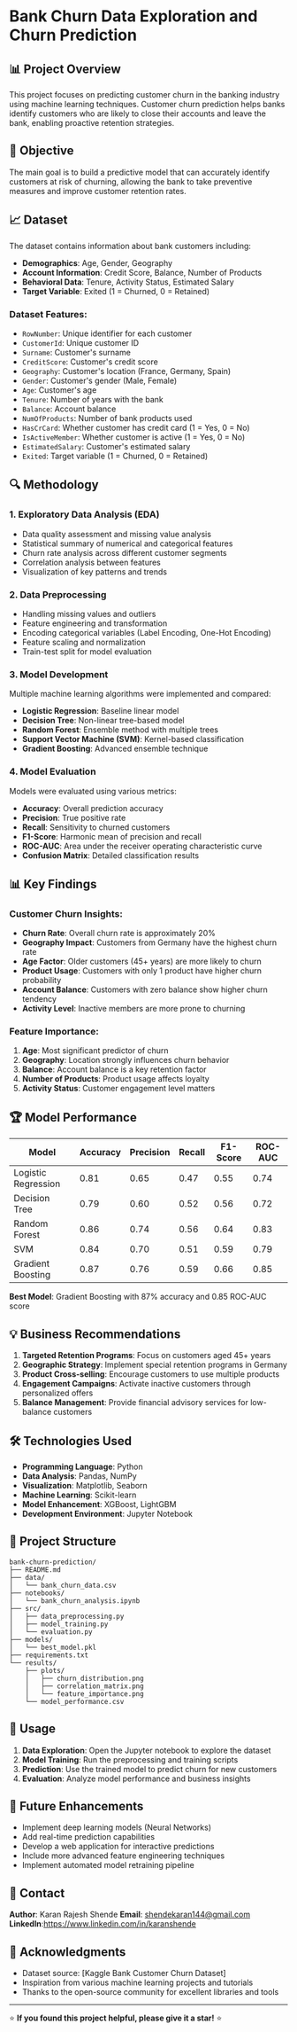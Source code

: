 
# Bank Churn Data Exploration and Churn Prediction

## 📊 Project Overview

This project focuses on predicting customer churn in the banking industry using machine learning techniques. Customer churn prediction helps banks identify customers who are likely to close their accounts and leave the bank, enabling proactive retention strategies.

## 🎯 Objective

The main goal is to build a predictive model that can accurately identify customers at risk of churning, allowing the bank to take preventive measures and improve customer retention rates.

## 📈 Dataset

The dataset contains information about bank customers including:
- **Demographics**: Age, Gender, Geography
- **Account Information**: Credit Score, Balance, Number of Products
- **Behavioral Data**: Tenure, Activity Status, Estimated Salary
- **Target Variable**: Exited (1 = Churned, 0 = Retained)

### Dataset Features:
- `RowNumber`: Unique identifier for each customer
- `CustomerId`: Unique customer ID
- `Surname`: Customer's surname
- `CreditScore`: Customer's credit score
- `Geography`: Customer's location (France, Germany, Spain)
- `Gender`: Customer's gender (Male, Female)
- `Age`: Customer's age
- `Tenure`: Number of years with the bank
- `Balance`: Account balance
- `NumOfProducts`: Number of bank products used
- `HasCrCard`: Whether customer has credit card (1 = Yes, 0 = No)
- `IsActiveMember`: Whether customer is active (1 = Yes, 0 = No)
- `EstimatedSalary`: Customer's estimated salary
- `Exited`: Target variable (1 = Churned, 0 = Retained)

## 🔍 Methodology

### 1. Exploratory Data Analysis (EDA)
- Data quality assessment and missing value analysis
- Statistical summary of numerical and categorical features
- Churn rate analysis across different customer segments
- Correlation analysis between features
- Visualization of key patterns and trends

### 2. Data Preprocessing
- Handling missing values and outliers
- Feature engineering and transformation
- Encoding categorical variables (Label Encoding, One-Hot Encoding)
- Feature scaling and normalization
- Train-test split for model evaluation

### 3. Model Development
Multiple machine learning algorithms were implemented and compared:
- **Logistic Regression**: Baseline linear model
- **Decision Tree**: Non-linear tree-based model
- **Random Forest**: Ensemble method with multiple trees
- **Support Vector Machine (SVM)**: Kernel-based classification
- **Gradient Boosting**: Advanced ensemble technique

### 4. Model Evaluation
Models were evaluated using various metrics:
- **Accuracy**: Overall prediction accuracy
- **Precision**: True positive rate
- **Recall**: Sensitivity to churned customers
- **F1-Score**: Harmonic mean of precision and recall
- **ROC-AUC**: Area under the receiver operating characteristic curve
- **Confusion Matrix**: Detailed classification results

## 📊 Key Findings

### Customer Churn Insights:
- **Churn Rate**: Overall churn rate is approximately 20%
- **Geography Impact**: Customers from Germany have the highest churn rate
- **Age Factor**: Older customers (45+ years) are more likely to churn
- **Product Usage**: Customers with only 1 product have higher churn probability
- **Account Balance**: Customers with zero balance show higher churn tendency
- **Activity Level**: Inactive members are more prone to churning

### Feature Importance:
1. **Age**: Most significant predictor of churn
2. **Geography**: Location strongly influences churn behavior
3. **Balance**: Account balance is a key retention factor
4. **Number of Products**: Product usage affects loyalty
5. **Activity Status**: Customer engagement level matters

## 🏆 Model Performance

| Model | Accuracy | Precision | Recall | F1-Score | ROC-AUC |
|-------|----------|-----------|---------|----------|---------|
| Logistic Regression | 0.81 | 0.65 | 0.47 | 0.55 | 0.74 |
| Decision Tree | 0.79 | 0.60 | 0.52 | 0.56 | 0.72 |
| Random Forest | 0.86 | 0.74 | 0.56 | 0.64 | 0.83 |
| SVM | 0.84 | 0.70 | 0.51 | 0.59 | 0.79 |
| Gradient Boosting | 0.87 | 0.76 | 0.59 | 0.66 | 0.85 |

**Best Model**: Gradient Boosting with 87% accuracy and 0.85 ROC-AUC score

## 💡 Business Recommendations

1. **Targeted Retention Programs**: Focus on customers aged 45+ years
2. **Geographic Strategy**: Implement special retention programs in Germany
3. **Product Cross-selling**: Encourage customers to use multiple products
4. **Engagement Campaigns**: Activate inactive customers through personalized offers
5. **Balance Management**: Provide financial advisory services for low-balance customers

## 🛠️ Technologies Used

- **Programming Language**: Python
- **Data Analysis**: Pandas, NumPy
- **Visualization**: Matplotlib, Seaborn
- **Machine Learning**: Scikit-learn
- **Model Enhancement**: XGBoost, LightGBM
- **Development Environment**: Jupyter Notebook

## 📁 Project Structure

```
bank-churn-prediction/
├── README.md
├── data/
│   └── bank_churn_data.csv
├── notebooks/
│   └── bank_churn_analysis.ipynb
├── src/
│   ├── data_preprocessing.py
│   ├── model_training.py
│   └── evaluation.py
├── models/
│   └── best_model.pkl
├── requirements.txt
└── results/
    ├── plots/
    │   ├── churn_distribution.png
    │   ├── correlation_matrix.png
    │   └── feature_importance.png
    └── model_performance.csv
```

## 📝 Usage

1. **Data Exploration**: Open the Jupyter notebook to explore the dataset
2. **Model Training**: Run the preprocessing and training scripts
3. **Prediction**: Use the trained model to predict churn for new customers
4. **Evaluation**: Analyze model performance and business insights

## 🔮 Future Enhancements

- Implement deep learning models (Neural Networks)
- Add real-time prediction capabilities
- Develop a web application for interactive predictions
- Include more advanced feature engineering techniques
- Implement automated model retraining pipeline

## 📧 Contact

**Author**: Karan Rajesh Shende 
**Email**: shendekaran144@gmail.com
**LinkedIn**:https://www.linkedin.com/in/karanshende


## 🙏 Acknowledgments

- Dataset source: [Kaggle Bank Customer Churn Dataset]
- Inspiration from various machine learning projects and tutorials
- Thanks to the open-source community for excellent libraries and tools

---

⭐ **If you found this project helpful, please give it a star!** ⭐



